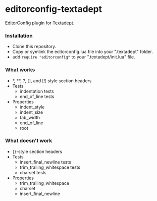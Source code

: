 # editorconfig-textadept
[EditorConfig](http://editorconfig.org/) plugin for [Textadept](http://foicica.com/textadept/).

### Installation
* Clone this repository.
* Copy or symlink the editorconfig.lua file into your ".textadept" folder.
* add ```require "editorconfig"``` to your ".textadept/init.lua" file.

### What works
* *, **, ?, [], and [!] style section headers
* Tests
	* indentation tests
	* end\_of\_line tests
* Properties
	* indent\_style
	* indent\_size
	* tab\_width
	* end\_of\_line
	* root

### What doesn't work
* {}-style section headers
* Tests
	* insert\_final\_newline tests
	* trim\_trailing\_whitespace tests
	* charset tests
* Properties
	* trim\_trailing\_whitespace
	* charset
	* insert\_final\_newline
